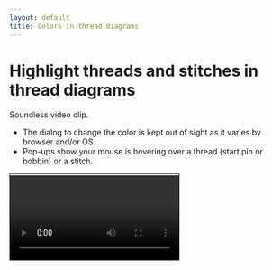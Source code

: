 ```yaml
---
layout: default
title: Colors in thread diagrams
---
```


Highlight threads and stitches in thread diagrams
=================================================

Soundless video clip.

* The dialog to change the color is kept out of sight as it varies by browser and/or OS.
* Pop-ups show your mouse is hovering over a thread (start pin or bobbin) or a stitch.

<video controls style="border: 1px solid; padding-top: 2px;">
    <source src="color.mp4" type="video/mp4">
    Your browser does not support an inline <a href="color">video</a>.
</video>  

